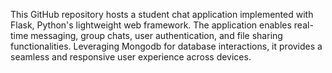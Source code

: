This GitHub repository hosts a student chat application implemented with Flask, Python's lightweight web framework. The application enables real-time messaging, group chats, user authentication, and file sharing functionalities. Leveraging Mongodb for database interactions, it provides a seamless and responsive user experience across devices.
